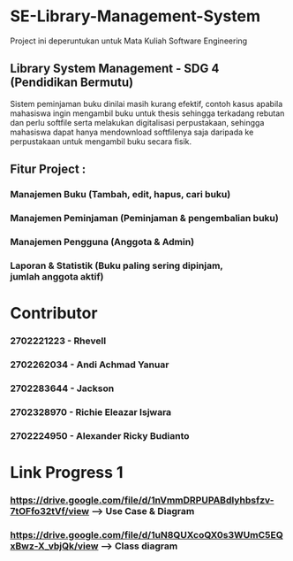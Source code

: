 # SE-Library-Management-System

Project ini deperuntukan untuk Mata Kuliah Software Engineering


## Library System Management - SDG 4 (Pendidikan Bermutu)

Sistem peminjaman buku dinilai masih kurang efektif, contoh kasus apabila mahasiswa ingin mengambil buku untuk thesis sehingga terkadang rebutan dan perlu softfile serta melakukan digitalisasi perpustakaan, sehingga mahasiswa dapat hanya mendownload softfilenya saja daripada ke perpustakaan untuk mengambil buku secara fisik.

## Fitur Project : 
### Manajemen Buku (Tambah, edit, hapus, cari buku)
### Manajemen Peminjaman (Peminjaman & pengembalian buku)
### Manajemen Pengguna (Anggota & Admin)
### Laporan & Statistik (Buku paling sering dipinjam, jumlah anggota aktif)

# Contributor
### 2702221223 - Rhevell
### 2702262034 - Andi Achmad Yanuar
### 2702283644 - Jackson
### 2702328970 - Richie Eleazar Isjwara
### 2702224950 - Alexander Ricky Budianto

# Link Progress 1
### https://drive.google.com/file/d/1nVmmDRPUPABdlyhbsfzv-7tOFfo32tVf/view --> Use Case & Diagram
### https://drive.google.com/file/d/1uN8QUXcoQX0s3WUmC5EQxBwz-X_vbjQk/view --> Class diagram
